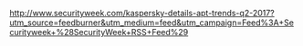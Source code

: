 http://www.securityweek.com/kaspersky-details-apt-trends-q2-2017?utm_source=feedburner&utm_medium=feed&utm_campaign=Feed%3A+Securityweek+%28SecurityWeek+RSS+Feed%29
